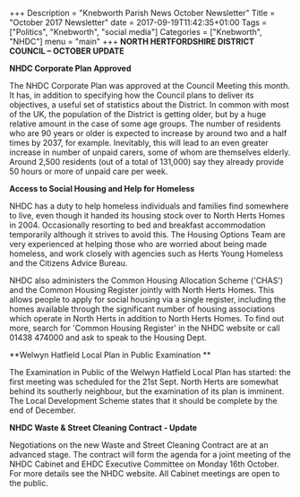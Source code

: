 +++
Description = "Knebworth Parish News October Newsletter"
Title = "October 2017 Newsletter"
date = 2017-09-19T11:42:35+01:00 
Tags = ["Politics", "Knebworth", "social media"]
Categories = ["Knebworth", "NHDC"]
menu = "main"
+++
**NORTH HERTFORDSHIRE DISTRICT COUNCIL – OCTOBER UPDATE**

**NHDC Corporate Plan Approved**

The NHDC Corporate Plan was approved at the Council Meeting this month.
It has, in addition to specifying how the Council plans to deliver its
objectives, a useful set of statistics about the District. In common
with most of the UK, the population of the District is getting older,
but by a huge relative amount in the case of some age groups. The number
of residents who are 90 years or older is expected to increase by around
two and a half times by 2037, for example. Inevitably, this will lead to
an even greater increase in number of unpaid carers, some of whom are
themselves elderly. Around 2,500 residents (out of a total of 131,000)
say they already provide 50 hours or more of unpaid care per week.

**Access to Social Housing and Help for Homeless**

NHDC has a duty to help homeless individuals and families find somewhere
to live, even though it handed its housing stock over to North Herts
Homes in 2004. Occasionally resorting to bed and breakfast accommodation
temporarily although it strives to avoid this. The Housing Options Team
are very experienced at helping those who are worried about being made
homeless, and work closely with agencies such as Herts Young Homeless
and the Citizens Advice Bureau.

NHDC also administers the Common Housing Allocation Scheme ('CHAS') and
the Common Housing Register jointly with North Herts Homes. This allows
people to apply for social housing via a single register, including the
homes available through the significant number of housing associations
which operate in North Herts in addition to North Herts Homes. To find
out more, search for 'Common Housing Register' in the NHDC website or
call 01438 474000 and ask to speak to the Housing Dept.

**Welwyn Hatfield Local Plan in Public Examination **

The Examination in Public of the Welwyn Hatfield Local Plan has started:
the first meeting was scheduled for the 21st Sept. North Herts are
somewhat behind its southerly neighbour, but the examination of its plan
is imminent. The Local Development Scheme states that it should be
complete by the end of December.

**NHDC Waste & Street Cleaning Contract - Update**

Negotiations on the new Waste and Street Cleaning Contract are at an
advanced stage. The contract will form the agenda for a joint meeting of
the NHDC Cabinet and EHDC Executive Committee on Monday 16th October.
For more details see the NHDC website. All Cabinet meetings are open to
the public.

